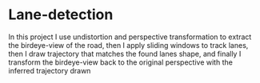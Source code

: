 # Lane-detection
In this project I use undistortion and perspective transformation to extract the birdeye-view of the road, then I apply sliding windows to track lanes, then I draw trajectory that matches the found lanes shape, and finally I transform the birdeye-view back to the original perspective with the inferred  trajectory drawn 
